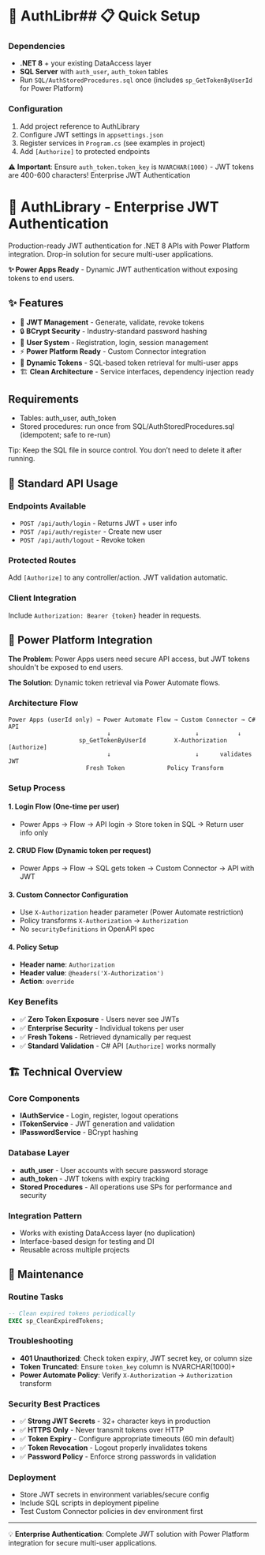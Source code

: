 # 🔐 AuthLibr## 📋 Quick Setup

### Dependencies
- **.NET 8** + your existing DataAccess layer
- **SQL Server** with `auth_user`, `auth_token` tables
- Run `SQL/AuthStoredProcedures.sql` once (includes `sp_GetTokenByUserId` for Power Platform)

### Configuration
1. Add project reference to AuthLibrary
2. Configure JWT settings in `appsettings.json` 
3. Register services in `Program.cs` (see examples in project)
4. Add `[Authorize]` to protected endpoints

⚠️ **Important**: Ensure `auth_token.token_key` is `NVARCHAR(1000)` - JWT tokens are 400-600 characters! Enterprise JWT Authentication

# 🔐 AuthLibrary - Enterprise JWT Authentication

Production-ready JWT authentication for .NET 8 APIs with Power Platform integration. Drop-in solution for secure multi-user applications.

**✨ Power Apps Ready** - Dynamic JWT authentication without exposing tokens to end users.

## ✨ Features
- 🔑 **JWT Management** - Generate, validate, revoke tokens
- 🔒 **BCrypt Security** - Industry-standard password hashing  
- 👤 **User System** - Registration, login, session management
- ⚡ **Power Platform Ready** - Custom Connector integration
- 🔐 **Dynamic Tokens** - SQL-based token retrieval for multi-user apps
- 🏗️ **Clean Architecture** - Service interfaces, dependency injection ready

## Requirements
- Tables: auth_user, auth_token
- Stored procedures: run once from SQL/AuthStoredProcedures.sql (idempotent; safe to re-run)

Tip: Keep the SQL file in source control. You don’t need to delete it after running.

## 🚀 Standard API Usage

### Endpoints Available
- `POST /api/auth/login` - Returns JWT + user info
- `POST /api/auth/register` - Create new user
- `POST /api/auth/logout` - Revoke token

### Protected Routes
Add `[Authorize]` to any controller/action. JWT validation automatic.

### Client Integration
Include `Authorization: Bearer {token}` header in requests.

## 🔄 Power Platform Integration

**The Problem**: Power Apps users need secure API access, but JWT tokens shouldn't be exposed to end users.

**The Solution**: Dynamic token retrieval via Power Automate flows.

### Architecture Flow
```
Power Apps (userId only) → Power Automate Flow → Custom Connector → C# API
                            ↓                        ↓           ↓
                    sp_GetTokenByUserId        X-Authorization  [Authorize]
                            ↓                        ↓      validates JWT
                      Fresh Token            Policy Transform
```

### Setup Process

#### 1. **Login Flow** (One-time per user)
- Power Apps → Flow → API login → Store token in SQL → Return user info only

#### 2. **CRUD Flow** (Dynamic token per request)  
- Power Apps → Flow → SQL gets token → Custom Connector → API with JWT

#### 3. **Custom Connector Configuration**
- Use `X-Authorization` header parameter (Power Automate restriction)
- Policy transforms `X-Authorization` → `Authorization`
- No `securityDefinitions` in OpenAPI spec

#### 4. **Policy Setup**
- **Header name**: `Authorization`
- **Header value**: `@headers('X-Authorization')`
- **Action**: `override`

### Key Benefits
- ✅ **Zero Token Exposure** - Users never see JWTs
- ✅ **Enterprise Security** - Individual tokens per user
- ✅ **Fresh Tokens** - Retrieved dynamically per request
- ✅ **Standard Validation** - C# API `[Authorize]` works normally

## 🏗️ Technical Overview

### Core Components
- **IAuthService** - Login, register, logout operations
- **ITokenService** - JWT generation and validation
- **IPasswordService** - BCrypt hashing

### Database Layer
- **auth_user** - User accounts with secure password storage
- **auth_token** - JWT tokens with expiry tracking
- **Stored Procedures** - All operations use SPs for performance and security

### Integration Pattern
- Works with existing DataAccess layer (no duplication)
- Interface-based design for testing and DI
- Reusable across multiple projects

## 🔧 Maintenance

### Routine Tasks
```sql
-- Clean expired tokens periodically
EXEC sp_CleanExpiredTokens;
```

### Troubleshooting
- **401 Unauthorized**: Check token expiry, JWT secret key, or column size
- **Token Truncated**: Ensure `token_key` column is NVARCHAR(1000)+
- **Power Automate Policy**: Verify `X-Authorization` → `Authorization` transform

### Security Best Practices
- ✅ **Strong JWT Secrets** - 32+ character keys in production
- ✅ **HTTPS Only** - Never transmit tokens over HTTP
- ✅ **Token Expiry** - Configure appropriate timeouts (60 min default)
- ✅ **Token Revocation** - Logout properly invalidates tokens
- ✅ **Password Policy** - Enforce strong passwords in validation

### Deployment
- Store JWT secrets in environment variables/secure config
- Include SQL scripts in deployment pipeline
- Test Custom Connector policies in dev environment first

---

💡 **Enterprise Authentication**: Complete JWT solution with Power Platform integration for secure multi-user applications.